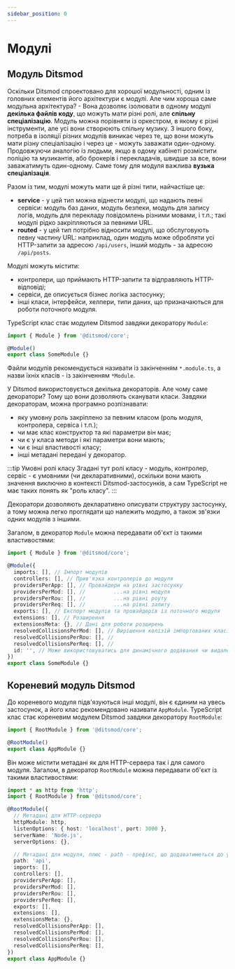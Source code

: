 ```yaml
---
sidebar_position: 0
---
```


# Модулі

## Модуль Ditsmod

Оскільки Ditsmod спроектовано для хорошої модульності, одним із головних елементів його архітектури є модулі. Але чим хороша саме модульна архітектура? - Вона дозволяє ізолювати в одному модулі **декілька файлів коду**, що можуть мати різні ролі, але **спільну спеціалізацію**. Модуль можна порівняти із оркестром, в якому є різні інструменти, але усі вони створюють спільну музику. З іншого боку, потреба в ізоляції різних модулів виникає через те, що вони можуть мати різну спеціалізацію і через це - можуть заважати один-одному. Продовжуючи аналогію із людьми, якщо в одому кабінеті розмістити поліцію та музикантів, або брокерів і перекладачів, швидше за все, вони заважатимуть один-одному. Саме тому для модуля важлива **вузька спеціалізація**.

Разом із тим, модулі можуть мати ще й різні типи, найчастіше це:

- **service** - у цей тип можна віднести модулі, що надають певні сервіси: модуль баз даних, модуль безпеки, модуль для запису логів, модуль для перекладу повідомлень різними мовами, і т.п.; такі модулі рідко закріпляються за певними URL.
- **routed** - у цей тип потрібно відносити модулі, що обслуговують певну частину URL: наприклад, один модуль може обробляти усі HTTP-запити за адресою `/api/users`, інший модуль - за адресою `/api/posts`.

Модулі можуть містити:
- контролери, що приймають HTTP-запити та відправляють HTTP-відповіді;
- сервіси, де описується бізнес логіка застосунку;
- інші класи, інтерфейси, хелпери, типи даних, що призначаються для роботи поточного модуля.

TypeScript клас стає модулем Ditsmod завдяки декоратору `Module`:

```ts
import { Module } from '@ditsmod/core';

@Module()
export class SomeModule {}
```

Файли модулів рекомендується називати із закінченням `*.module.ts`, а назви їхніх класів - із закінченням `*Module`.

У Ditsmod використовується декілька декораторів. Але чому саме декоратори? Тому що вони дозволяють сканувати класи. Завдяки декораторам, можна програмно розпізнавати:
- яку умовну роль закріплено за певним класом (роль модуля, контролера, сервіса і т.п.);
- чи має клас конструктор та які параметри він має;
- чи є у класа методи і які параметри вони мають;
- чи є інші властивості класу;
- інші метадані передані у декоратор.

:::tip Умовні ролі класу
Згадані тут ролі класу  - модуль, контролер, сервіс - є умовними (чи декларативними), оскільки вони мають значення виключно в контексті Ditsmod-застосунків, а сам TypeScript не має таких понять як "роль класу".
:::

Декоратори дозволяють декларативно описувати структуру застосунку, а тому можна легко проглядати що належить модулю, а також зв'язки одних модулів з іншими.

Загалом, в декоратор `Module` можна передавати об'єкт із такими властивостями:

```ts
import { Module } from '@ditsmod/core';

@Module({
  imports: [], // Імпорт модулів
  controllers: [], // Прив'язка контролерів до модуля
  providersPerApp: [], // Провайдери на рівні застосунку
  providersPerMod: [], //         ...на рівні модуля
  providersPerRou: [], //         ...на рівні роуту
  providersPerReq: [], //         ...на рівні запиту
  exports: [], // Експорт модулів та провайдерів із поточного модуля
  extensions: [], // Розширення
  extensionsMeta: {}, // Дані для роботи розширень
  resolvedCollisionsPerMod: [], // Вирішення колізій імпортованих класів на рівні модуля
  resolvedCollisionsPerRou: [], //                                    ...на рівні роута
  resolvedCollisionsPerReq: [], //                                    ...на рівні запиту
  id: '', // Може використовуватись для динамічного додавання чи видалення модулів
})
export class SomeModule {}
```

## Кореневий модуль Ditsmod

До кореневого модуля підв'язуються інші модулі, він є єдиним на увесь застосунок, а його клас рекомендовано називати `AppModule`. TypeScript клас стає кореневим модулем Ditsmod завдяки декоратору `RootModule`:

```ts
import { RootModule } from '@ditsmod/core';

@RootModule()
export class AppModule {}
```

Він може містити метадані як для HTTP-сервера так і для самого модуля. Загалом, в декоратор `RootModule` можна передавати об'єкт із такими властивостями:

```ts
import * as http from 'http';
import { RootModule } from '@ditsmod/core';

@RootModule({
  // Метадані для HTTP-сервера
  httpModule: http,
  listenOptions: { host: 'localhost', port: 3000 },
  serverName: 'Node.js',
  serverOptions: {},

  // Метадані для модуля, плюс - path - префікс, що додаватиметься до усіх маршрутів
  path: 'api',
  imports: [],
  controllers: [],
  providersPerApp: [],
  providersPerMod: [],
  providersPerRou: [],
  providersPerReq: [],
  exports: [],
  extensions: [],
  extensionsMeta: {},
  resolvedCollisionsPerApp: [],
  resolvedCollisionsPerMod: [],
  resolvedCollisionsPerRou: [],
  resolvedCollisionsPerReq: [],
})
export class AppModule {}
```
